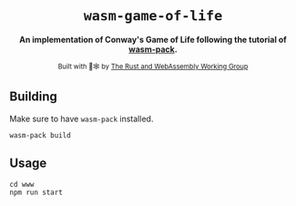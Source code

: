 <div align="center">

  <h1><code>wasm-game-of-life</code></h1>

  <strong>An implementation of Conway's Game of Life following the tutorial of <a href="https://rustwasm.github.io/docs/book/introduction.html">wasm-pack</a>.</strong>

  <sub>Built with 🦀🕸 by <a href="https://rustwasm.github.io/">The Rust and WebAssembly Working Group</a></sub>
</div>

## Building

Make sure to have `wasm-pack` installed.

```
wasm-pack build
```

## Usage

```
cd www
npm run start
```
